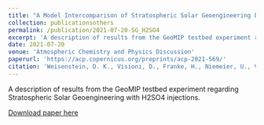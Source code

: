 ```yaml
---
title: "A Model Intercomparison of Stratospheric Solar Geoengineering by Accumulation-Mode Sulfate Aerosols"
collection: publicationsothers
permalink: /publication/2021-07-20-SG_H2SO4
excerpt: 'A description of results from the GeoMIP testbed experiment regarding Stratospheric Solar Geoengineering with H2SO4 injections.'
date: 2021-07-20
venue: 'Atmospheric Chemistry and Physics Discussion'
paperurl: 'https://acp.copernicus.org/preprints/acp-2021-569/'
citation: 'Weisenstein, D. K., Visioni, D., Franke, H., Niemeier, U., Vattioni, S., Chiodo, G., Peter, T., and Keith, D. W.: &quot;A Model Intercomparison of Stratospheric Solar Geoengineering by Accumulation-Mode Sulfate Aerosols&quot;, Atmos. Chem. Phys. Discuss. preprint, https://doi.org/10.5194/acp-2021-569, in review, 2021.'
---
```


A description of results from the GeoMIP testbed experiment regarding Stratospheric Solar Geoengineering with H2SO4 injections.

[Download paper here](https://acp.copernicus.org/preprints/acp-2021-569/)

